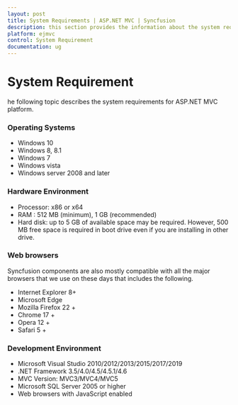 ```yaml
---
layout: post
title: System Requirements | ASP.NET MVC | Syncfusion
description: this section provides the information about the system requirements for ASP.NET MVC platform with supported browsers
platform: ejmvc
control: System Requirement
documentation: ug
---
```


# System Requirement

he following topic describes the system requirements for ASP.NET MVC platform.

### Operating Systems

* Windows 10
* Windows 8, 8.1
* Windows 7
* Windows vista
* Windows server 2008 and later

### Hardware Environment

* Processor: x86 or x64
* RAM : 512 MB (minimum), 1 GB (recommended)
* Hard disk: up to 5 GB of available space may be required. However, 500 MB free space is required in boot drive even if you are installing in other drive.

### Web browsers

Syncfusion components are also mostly compatible with all the major browsers that we use on these days that includes the following. 

* Internet Explorer 8+
* Microsoft Edge
* Mozilla Firefox 22 +
* Chrome 17 +
* Opera 12 +
* Safari 5 +

### Development Environment

* Microsoft Visual Studio 2010/2012/2013/2015/2017/2019
* .NET Framework 3.5/4.0/4.5/4.5.1/4.6
* MVC Version: MVC3/MVC4/MVC5
* Microsoft SQL Server 2005 or higher
* Web browsers with JavaScript enabled

